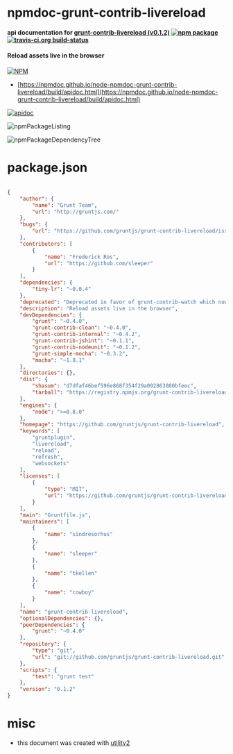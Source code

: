 # npmdoc-grunt-contrib-livereload

#### api documentation for  [grunt-contrib-livereload (v0.1.2)](https://github.com/gruntjs/grunt-contrib-livereload)  [![npm package](https://img.shields.io/npm/v/npmdoc-grunt-contrib-livereload.svg?style=flat-square)](https://www.npmjs.org/package/npmdoc-grunt-contrib-livereload) [![travis-ci.org build-status](https://api.travis-ci.org/npmdoc/node-npmdoc-grunt-contrib-livereload.svg)](https://travis-ci.org/npmdoc/node-npmdoc-grunt-contrib-livereload)

#### Reload assets live in the browser

[![NPM](https://nodei.co/npm/grunt-contrib-livereload.png?downloads=true&downloadRank=true&stars=true)](https://www.npmjs.com/package/grunt-contrib-livereload)

- [https://npmdoc.github.io/node-npmdoc-grunt-contrib-livereload/build/apidoc.html](https://npmdoc.github.io/node-npmdoc-grunt-contrib-livereload/build/apidoc.html)

[![apidoc](https://npmdoc.github.io/node-npmdoc-grunt-contrib-livereload/build/screenCapture.buildCi.browser.%252Ftmp%252Fbuild%252Fapidoc.html.png)](https://npmdoc.github.io/node-npmdoc-grunt-contrib-livereload/build/apidoc.html)

![npmPackageListing](https://npmdoc.github.io/node-npmdoc-grunt-contrib-livereload/build/screenCapture.npmPackageListing.svg)

![npmPackageDependencyTree](https://npmdoc.github.io/node-npmdoc-grunt-contrib-livereload/build/screenCapture.npmPackageDependencyTree.svg)



# package.json

```json

{
    "author": {
        "name": "Grunt Team",
        "url": "http://gruntjs.com/"
    },
    "bugs": {
        "url": "https://github.com/gruntjs/grunt-contrib-livereload/issues"
    },
    "contributors": [
        {
            "name": "Frederick Ros",
            "url": "https://github.com/sleeper"
        }
    ],
    "dependencies": {
        "tiny-lr": "~0.0.4"
    },
    "deprecated": "Deprecated in favor of grunt-contrib-watch which now have Livereload support built-in.",
    "description": "Reload assets live in the browser",
    "devDependencies": {
        "grunt": "~0.4.0",
        "grunt-contrib-clean": "~0.4.0",
        "grunt-contrib-internal": "~0.4.2",
        "grunt-contrib-jshint": "~0.1.1",
        "grunt-contrib-nodeunit": "~0.1.2",
        "grunt-simple-mocha": "~0.3.2",
        "mocha": "~1.8.1"
    },
    "directories": {},
    "dist": {
        "shasum": "d7dfaf46bef596e868f354f29a092863080bfeec",
        "tarball": "https://registry.npmjs.org/grunt-contrib-livereload/-/grunt-contrib-livereload-0.1.2.tgz"
    },
    "engines": {
        "node": ">=0.8.0"
    },
    "homepage": "https://github.com/gruntjs/grunt-contrib-livereload",
    "keywords": [
        "gruntplugin",
        "livereload",
        "reload",
        "refresh",
        "websockets"
    ],
    "licenses": [
        {
            "type": "MIT",
            "url": "https://github.com/gruntjs/grunt-contrib-livereload/blob/master/LICENSE-MIT"
        }
    ],
    "main": "Gruntfile.js",
    "maintainers": [
        {
            "name": "sindresorhus"
        },
        {
            "name": "sleeper"
        },
        {
            "name": "tkellen"
        },
        {
            "name": "cowboy"
        }
    ],
    "name": "grunt-contrib-livereload",
    "optionalDependencies": {},
    "peerDependencies": {
        "grunt": "~0.4.0"
    },
    "repository": {
        "type": "git",
        "url": "git://github.com/gruntjs/grunt-contrib-livereload.git"
    },
    "scripts": {
        "test": "grunt test"
    },
    "version": "0.1.2"
}
```



# misc
- this document was created with [utility2](https://github.com/kaizhu256/node-utility2)
